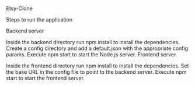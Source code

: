 Etsy-Clone

Steps to run the application

Backend server

Inside the backend directory run npm install to install the dependencies.
Create a config directory and add a default.json with the appropriate config params.
Execute npm start to start the Node.js server.
Frontend server

Inside the frontend directory run npm install to install the dependencies.
Set the base URL in the config file to point to the backend server.
Execute npm start to start the frontend server.
